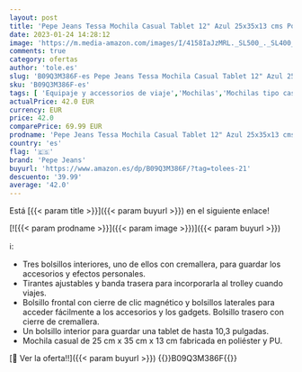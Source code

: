 ```yaml
---
layout: post
title: 'Pepe Jeans Tessa Mochila Casual Tablet 12" Azul 25x35x13 cms Poliéster 11 38L'
date: 2023-01-24 14:28:12
image: 'https://m.media-amazon.com/images/I/4158IaJzMRL._SL500_._SL400_.jpg'
comments: true
category: ofertas
author: 'tole.es'
slug: 'B09Q3M386F-es Pepe Jeans Tessa Mochila Casual Tablet 12" Azul 25x35x13...'
sku: 'B09Q3M386F-es'
tags: [ 'Equipaje y accessorios de viaje','Mochilas','Mochilas tipo casual','Moda','mochila','pepe jeans','🇪🇸', ]
actualPrice: 42.0 EUR
currency: EUR
price: 42.0
comparePrice: 69.99 EUR
prodname: 'Pepe Jeans Tessa Mochila Casual Tablet 12" Azul 25x35x13 cms Poliéster 11 38L'
country: 'es'
flag: '🇪🇸'
brand: 'Pepe Jeans'
buyurl: 'https://www.amazon.es/dp/B09Q3M386F/?tag=tolees-21'
descuento: '39.99'
average: '42.0'
---
```


Está [{{< param title >}}]({{< param buyurl >}}) en el siguiente enlace!

[![{{< param prodname >}}]({{< param image >}})]({{< param buyurl >}})

ℹ️:

- Tres bolsillos interiores, uno de ellos con cremallera, para guardar los accesorios y efectos personales.
- Tirantes ajustables y banda trasera para incorporarla al trolley cuando viajes.
- Bolsillo frontal con cierre de clic magnético y bolsillos laterales para acceder fácilmente a los accesorios y los gadgets. Bolsillo trasero con cierre de cremallera.
- Un bolsillo interior para guardar una tablet de hasta 10,3 pulgadas.
- Mochila casual de 25 cm x 35 cm x 13 cm fabricada en poliéster y PU.

[🛒 Ver la oferta!!]({{< param buyurl >}})
{{<world>}}B09Q3M386F{{</world>}}
